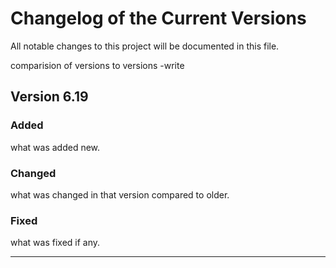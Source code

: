 # Changelog of the Current Versions
All notable changes to this project will be documented in this file.

comparision of versions to versions
-write


## Version 6.19

### Added
what was added new.

### Changed
what was changed in that version compared to older.

### Fixed
what was fixed if any.

------------------------------------------------------------------------
